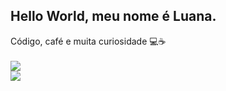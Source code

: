 ## Hello World, meu nome é Luana.
Código, café e muita curiosidade 💻☕
<br/>
<br/>
![](https://github-readme-stats.vercel.app/api/top-langs/?username=luuanamendes&theme=dark&hide_border=false_all_commits=false&count_private=false&layout=compact)<br/>
![](https://nirzak-streak-stats.vercel.app/?user=luuanamendes&theme=dark&hide_border=false)

<!-- Proudly created with GPRM ( https://gprm.itsvg.in ) -->
